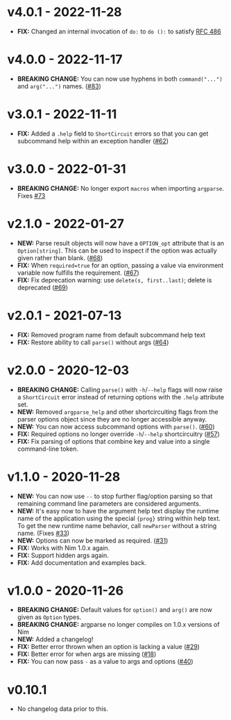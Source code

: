 # v4.0.1 - 2022-11-28

- **FIX:** Changed an internal invocation of `do:` to `do ():` to satisfy [RFC 486](https://github.com/nim-lang/RFCs/issues/486)

# v4.0.0 - 2022-11-17

- **BREAKING CHANGE:** You can now use hyphens in both `command("...")` and `arg("...")` names. ([#83](https://github.com/iffy/nim-argparse/issues/83))

# v3.0.1 - 2022-11-11

- **FIX:** Added a `.help` field to `ShortCircuit` errors so that you can get subcommand help within an exception handler ([#62](https://github.com/iffy/nim-argparse/issues/62))

# v3.0.0 - 2022-01-31

- **BREAKING CHANGE:** No longer export `macros` when importing `argparse`. Fixes [#73](https://github.com/iffy/nim-argparse/issues/73)

# v2.1.0 - 2022-01-27

- **NEW:** Parse result objects will now have a `OPTION_opt` attribute that is an `Option[string]`. This can be used to inspect if the option was actually given rather than blank. ([#68](https://github.com/iffy/nim-argparse/issues/68))
- **FIX:** When `required=true` for an option, passing a value via environment variable now fulfills the requirement. ([#67](https://github.com/iffy/nim-argparse/issues/67))
- **FIX:** Fix deprecation warning: use `delete(s, first..last)`; delete is deprecated ([#69](https://github.com/iffy/nim-argparse/issues/69))

# v2.0.1 - 2021-07-13

- **FIX:** Removed program name from default subcommand help text
- **FIX:** Restore ability to call `parse()` without args ([#64](https://github.com/iffy/nim-argparse/issues/64))

# v2.0.0 - 2020-12-03

- **BREAKING CHANGE:** Calling `parse()` with `-h`/`--help` flags will now raise a `ShortCircuit` error instead of returning options with the `.help` attribute set.
- **NEW:** Removed `argparse_help` and other shortcircuiting flags from the parser options object since they are no longer accessible anyway.
- **NEW:** You can now access subcommand options with `parse()`. ([#60](https://github.com/iffy/nim-argparse/issues/60))
- **FIX:** Required options no longer override `-h`/`--help` shortcircuitry ([#57](https://github.com/iffy/nim-argparse/issues/57))
- **FIX:** Fix parsing of options that combine key and value into a single command-line token.

# v1.1.0 - 2020-11-28

- **NEW:** You can now use `--` to stop further flag/option parsing so that remaining command line parameters are considered arguments.
- **NEW:** It's easy now to have the argument help text display the runtime name of the application using the special `{prog}` string within help text.  To get the new runtime name behavior, call `newParser` without a string name. (Fixes [#33](https://github.com/iffy/nim-argparse/issues/33))
- **NEW:** Options can now be marked as required. ([#31](https://github.com/iffy/nim-argparse/issues/31))
- **FIX:** Works with Nim 1.0.x again.
- **FIX:** Support hidden args again.
- **FIX:** Add documentation and examples back.

# v1.0.0 - 2020-11-26

- **BREAKING CHANGE:** Default values for `option()` and `arg()` are now given as `Option` types.
- **BREAKING CHANGE:** argparse no longer compiles on 1.0.x versions of Nim
- **NEW:** Added a changelog!
- **FIX:** Better error thrown when an option is lacking a value ([#29](https://github.com/iffy/nim-argparse/issues/29))
- **FIX:** Better error for when args are missing ([#18](https://github.com/iffy/nim-argparse/issues/18))
- **FIX:** You can now pass `-` as a value to args and options ([#40](https://github.com/iffy/nim-argparse/issues/40))

# v0.10.1

- No changelog data prior to this.
